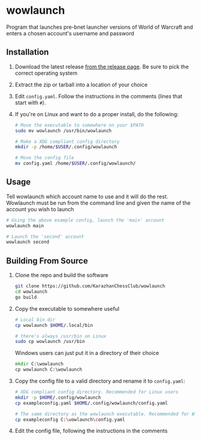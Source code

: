 # wowlaunch

Program that launches pre-bnet launcher versions of World of Warcraft and enters a chosen account's username and password

## Installation

1. Download the latest release [from the release page](https://github.com/KarazhanChessClub/wowlaunch/releases/latest). Be sure to pick the correct operating system

2. Extract the zip or tarball into a location of your choice

3. Edit `config.yaml`. Follow the instructions in the comments (lines that start with `#`).

4. If you're on Linux and want to do a proper install, do the following:

    ```bash
    # Move the executable to somewhere on your $PATH
    sudo mv wowlaunch /usr/bin/wowlaunch

    # Make a XDG compliant config directory
    mkdir -p /home/$USER/.config/wowlaunch

    # Move the config file
    mv config.yaml /home/$USER/.config/wowlaunch/
    ```

## Usage

Tell wowlaunch which account name to use and it will do the rest. Wowlaunch must be run from the command line and given the name of the account you wish to launch

```bash
# Using the above example config, launch the 'main' account
wowlaunch main

# Launch the 'second' account
wowlaunch second
```

## Building From Source

1. Clone the repo and build the software

    ```bash
    git clone https://github.com/KarazhanChessClub/wowlaunch
    cd wowlaunch
    go build
    ```

2. Copy the executable to somewhere useful

    ```bash
    # Local bin dir
    cp wowlaunch $HOME/.local/bin

    # there's always /usr/bin on Linux
    sudo cp wowlaunch /usr/bin
    ```

    Windows users can just put it in a directory of their choice
    ```cmd
    mkdir C:\wowlaunch
    cp wowlaunch C:\wowlaunch
    ```

3. Copy the config file to a valid directory and rename it to `config.yaml`:
    ```bash
    # XDG compliant config directory. Recommended for Linux users
    mkdir -p $HOME/.config/wowlaunch
    cp exampleconfig.yaml $HOME/.config/wowlaunch/config.yaml

    # The same directory as the wowlaunch executable. Recommended for Windows users
    cp exampleconfig C:\wowlaunch\config.yaml
    ```

4. Edit the config file, following the instructions in the comments

